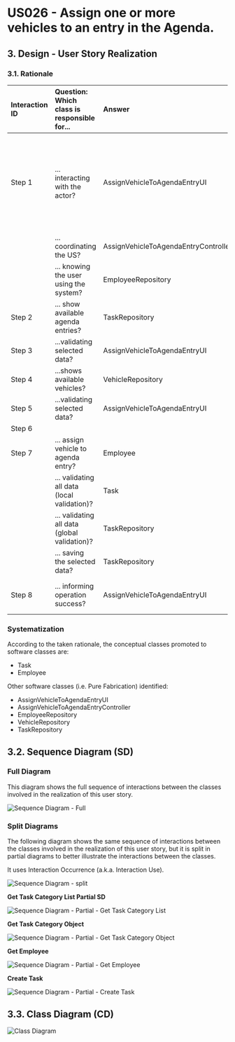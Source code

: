 # US026 - Assign one or more vehicles to an entry in the Agenda.

## 3. Design - User Story Realization 

### 3.1. Rationale



| Interaction ID | Question: Which class is responsible for...   | Answer                               | Justification (with patterns)                                                                                 |
|:-------------  |:----------------------------------------------|:-------------------------------------|:--------------------------------------------------------------------------------------------------------------|
| Step 1  		 | 	... interacting with the actor?              | AssignVehicleToAgendaEntryUI         | Pure Fabrication: there is no reason to assign this responsibility to any existing class in the Domain Model. |
| 			  		 | 	... coordinating the US?                     | AssignVehicleToAgendaEntryController | Controller                                                                                                    |
| 			  		 | ... knowing the user using the system?        | EmployeeRepository                   | IE: knows the GSM                                                                                             |
| Step 2  		 | 	... show available agenda entries?						     | TaskRepository                       | I.E: Knows all entries (tasks).                                                                               |
| Step 3  		 | ...validating selected data?	                 | AssignVehicleToAgendaEntryUI         | Pure Fabrication                                                                                              |
| Step 4  		 | 	...shows available vehicles?                 | VehicleRepository                    | IE: Knows all the vehicles.                                                                                   |
| Step 5  		 | ...validating selected data?	                 | AssignVehicleToAgendaEntryUI         | Pure Fabrication                                                                                              |
| Step 6  		 | 							                                       |                                      |                                                                                                               |              
| Step 7  		 | 	... assign vehicle to agenda entry?          | Employee                             | IE: knows vehicles and tasks                                                                                  |
|   		 | 	... validating all data (local validation)?  | Task                                 | IE: owns its data.                                                                                            | 
| 			  		 | 	... validating all data (global validation)? | TaskRepository                       | IE: knows all agenda entries.                                                                                 | 
| 			  		 | 	... saving the selected data?                | TaskRepository                       | IE: owns all agenda entries.                                                                                  | 
| Step 8  		 | 	... informing operation success?             | AssignVehicleToAgendaEntryUI         | IE: is responsible for user interactions.                                                                     | 

### Systematization ##

According to the taken rationale, the conceptual classes promoted to software classes are: 

* Task
* Employee

Other software classes (i.e. Pure Fabrication) identified: 

* AssignVehicleToAgendaEntryUI  
* AssignVehicleToAgendaEntryController
* EmployeeRepository
* VehicleRepository
* TaskRepository


## 3.2. Sequence Diagram (SD)


### Full Diagram

This diagram shows the full sequence of interactions between the classes involved in the realization of this user story.

![Sequence Diagram - Full](svg/us006-sequence-diagram-full.svg)

### Split Diagrams

The following diagram shows the same sequence of interactions between the classes involved in the realization of this user story, but it is split in partial diagrams to better illustrate the interactions between the classes.

It uses Interaction Occurrence (a.k.a. Interaction Use).

![Sequence Diagram - split](svg/us006-sequence-diagram-split.svg)

**Get Task Category List Partial SD**

![Sequence Diagram - Partial - Get Task Category List](svg/us006-sequence-diagram-partial-get-task-category-list.svg)

**Get Task Category Object**

![Sequence Diagram - Partial - Get Task Category Object](svg/us006-sequence-diagram-partial-get-task-category.svg)

**Get Employee**

![Sequence Diagram - Partial - Get Employee](svg/us006-sequence-diagram-partial-get-employee.svg)

**Create Task**

![Sequence Diagram - Partial - Create Task](svg/us006-sequence-diagram-partial-create-task.svg)

## 3.3. Class Diagram (CD)

![Class Diagram](svg/us006-class-diagram.svg)